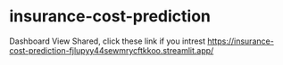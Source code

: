 # insurance-cost-prediction

Dashboard View Shared, click these link if you intrest
https://insurance-cost-prediction-fjlupyy44sewmrycftkkoo.streamlit.app/
